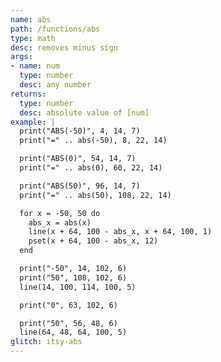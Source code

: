 ```yaml
---
name: abs
path: /functions/abs
type: math
desc: removes minus sign
args:
- name: num
  type: number
  desc: any number
returns:
  type: number
  desc: absolute value of [num]
example: |
  print("ABS(-50)", 4, 14, 7)
  print("=" .. abs(-50), 8, 22, 14)

  print("ABS(0)", 54, 14, 7)
  print("=" .. abs(0), 60, 22, 14)

  print("ABS(50)", 96, 14, 7)
  print("=" .. abs(50), 108, 22, 14)

  for x = -50, 50 do
    abs_x = abs(x)
    line(x + 64, 100 - abs_x, x + 64, 100, 1)
    pset(x + 64, 100 - abs_x, 12)
  end

  print("-50", 14, 102, 6)
  print("50", 108, 102, 6)
  line(14, 100, 114, 100, 5)

  print("0", 63, 102, 6)

  print("50", 56, 48, 6)
  line(64, 48, 64, 100, 5)
glitch: itsy-abs
---
```


